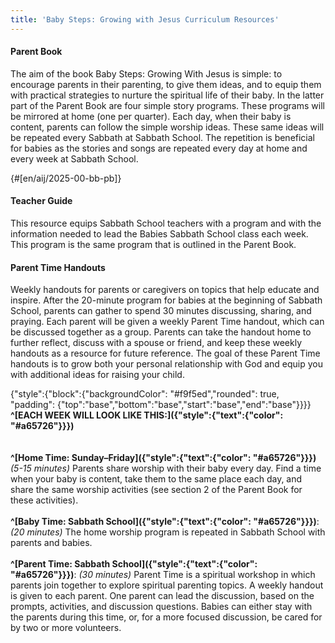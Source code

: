 ```yaml
---
title: 'Baby Steps: Growing with Jesus Curriculum Resources'
---
```


#### Parent Book

The aim of the book Baby Steps: Growing With Jesus is simple: to encourage parents in their parenting, to give them ideas, and to equip them with practical strategies to nurture the spiritual life of their baby. In the latter part of the Parent Book are four simple story programs. These programs will be mirrored at home (one per quarter). Each day, when their baby is content, parents can follow the simple worship ideas. These same ideas will be repeated every Sabbath at Sabbath School. The repetition is beneficial for babies as the stories and songs are repeated every day at home and every week at Sabbath School.

{#[en/aij/2025-00-bb-pb]}

#### Teacher Guide

This resource equips Sabbath School teachers with a program and with the information needed to lead the Babies Sabbath School class each week. This program is the same program that is outlined in the Parent Book.

#### Parent Time Handouts

Weekly handouts for parents or caregivers on topics that help educate and inspire. After the 20-minute program for babies at the beginning of Sabbath School, parents can gather to spend 30 minutes discussing, sharing, and praying. Each parent will be given a weekly Parent Time handout, which can be discussed together as a group. Parents can take the handout home to further reflect, discuss with a spouse or friend, and keep these weekly handouts as a resource for future reference. The goal of these Parent Time handouts is to grow both your personal relationship with God and equip you with additional ideas for raising your child.

{"style":{"block":{"backgroundColor": "#f9f5ed","rounded": true, "padding": {"top":"base","bottom":"base","start":"base","end":"base"}}}}
**^[EACH WEEK WILL LOOK LIKE THIS:]({"style":{"text":{"color": "#a65726"}}})**\
\
\
**^[Home Time: Sunday–Friday]({"style":{"text":{"color": "#a65726"}}})** _(5-15 minutes)_ Parents share worship with their baby every day. Find a time when your baby is content, take them to the same place each day, and share the same worship activities (see section 2 of the Parent Book for these activities).
\
\
**^[Baby Time: Sabbath School]({"style":{"text":{"color": "#a65726"}}})**: _(20 minutes)_ The home worship program is repeated in Sabbath School with parents and babies.
\
\
**^[Parent Time: Sabbath School]({"style":{"text":{"color": "#a65726"}}})**: _(30 minutes)_ Parent Time is a spiritual workshop in which parents join together to explore spiritual parenting topics. A weekly handout is given to each parent. One parent can lead the discussion, based on the prompts, activities, and discussion questions. Babies can either stay with the parents during this time, or, for a more focused discussion, be cared for by two or more volunteers.